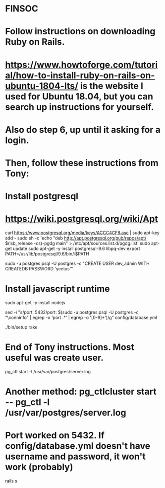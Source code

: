 # FINSOC


# Follow instructions on downloading Ruby on Rails. 
# https://www.howtoforge.com/tutorial/how-to-install-ruby-on-rails-on-ubuntu-1804-lts/ is the website I used for Ubuntu 18.04, but you can search up instructions for yourself.
# Also do step 6, up until it asking for a login.

# Then, follow these instructions from Tony:

# Install postgresql
# https://wiki.postgresql.org/wiki/Apt
curl https://www.postgresql.org/media/keys/ACCC4CF8.asc | sudo apt-key add -
sudo sh -c 'echo "deb http://apt.postgresql.org/pub/repos/apt/ $(lsb_release -cs)-pgdg main" > /etc/apt/sources.list.d/pgdg.list'
sudo apt-get update
sudo apt-get -y install postgresql-9.6 libpq-dev
export PATH=/usr/lib/postgresql/9.6/bin/:$PATH

sudo -u postgres psql -U postgres -c "CREATE USER dev_admin WITH CREATEDB PASSWORD 'yeetus'"

# Install javascript runtime
sudo apt-get -y install nodejs

sed -i "s/port: 5432/port: $(sudo -u postgres psql -U postgres -c "\conninfo" | egrep -o 'port .*' | egrep -o '[0-9]+')/g" config/database.yml

./bin/setup
rake

# End of Tony instructions. Most useful was create user.

pg_ctl start -l /usr/var/postgres/server.log
# Another method: pg_ctlcluster start -- pg_ctl -l /usr/var/postgres/server.log

# Port worked on 5432. If config/database.yml doesn't have username and password, it won't work (probably)

rails s
